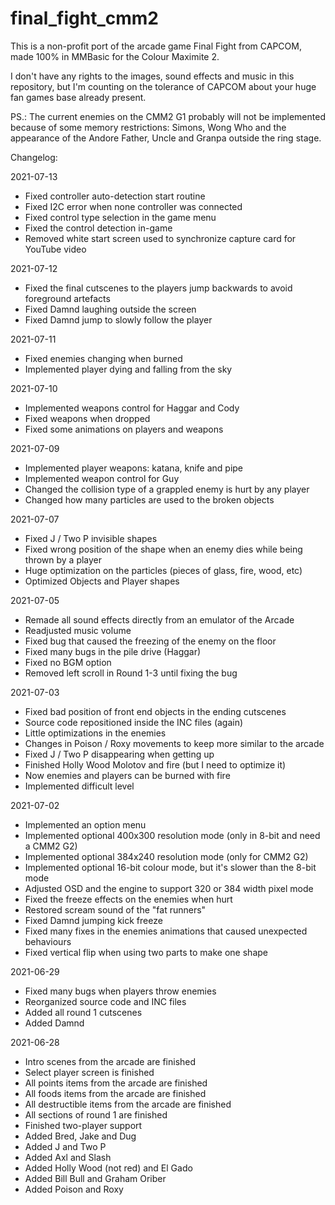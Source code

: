 # final_fight_cmm2

This is a non-profit port of the arcade game Final Fight from CAPCOM, made 100% in MMBasic for the Colour Maximite 2.

I don't have any rights to the images, sound effects and music in this repository, but I'm counting on the tolerance of CAPCOM about your huge fan games base already present.

PS.: The current enemies on the CMM2 G1 probably will not be implemented because of some memory restrictions: Simons, Wong Who and the appearance of the Andore Father, Uncle and Granpa outside the ring stage.

Changelog:

2021-07-13
- Fixed controller auto-detection start routine
- Fixed I2C error when none controller was connected
- Fixed control type selection in the game menu
- Fixed the control detection in-game
- Removed white start screen used to synchronize capture card for YouTube video

2021-07-12
- Fixed the final cutscenes to the players jump backwards to avoid foreground artefacts
- Fixed Damnd laughing outside the screen
- Fixed Damnd jump to slowly follow the player

2021-07-11
- Fixed enemies changing when burned
- Implemented player dying and falling from the sky

2021-07-10
- Implemented weapons control for Haggar and Cody
- Fixed weapons when dropped
- Fixed some animations on players and weapons

2021-07-09
- Implemented player weapons: katana, knife and pipe
- Implemented weapon control for Guy
- Changed the collision type of a grappled enemy is hurt by any player
- Changed how many particles are used to the broken objects

2021-07-07
- Fixed J / Two P invisible shapes
- Fixed wrong position of the shape when an enemy dies while being thrown by a player
- Huge optimization on the particles (pieces of glass, fire, wood, etc)
- Optimized Objects and Player shapes

2021-07-05
- Remade all sound effects directly from an emulator of the Arcade
- Readjusted music volume
- Fixed bug that caused the freezing of the enemy on the floor
- Fixed many bugs in the pile drive (Haggar)
- Fixed no BGM option
- Removed left scroll in Round 1-3 until fixing the bug

2021-07-03
- Fixed bad position of front end objects in the ending cutscenes
- Source code repositioned inside the INC files (again)
- Little optimizations in the enemies
- Changes in Poison / Roxy movements to keep more similar to the arcade
- Fixed J / Two P disappearing when getting up
- Finished Holly Wood Molotov and fire (but I need to optimize it)
- Now enemies and players can be burned with fire
- Implemented difficult level

2021-07-02
- Implemented an option menu
- Implemented optional 400x300 resolution mode (only in 8-bit and need a CMM2 G2)
- Implemented optional 384x240 resolution mode (only for CMM2 G2)
- Implemented optional 16-bit colour mode, but it's slower than the 8-bit mode
- Adjusted OSD and the engine to support 320 or 384 width pixel mode
- Fixed the freeze effects on the enemies when hurt
- Restored scream sound of the "fat runners"
- Fixed Damnd jumping kick freeze
- Fixed many fixes in the enemies animations that caused unexpected behaviours
- Fixed vertical flip when using two parts to make one shape

2021-06-29
- Fixed many bugs when players throw enemies
- Reorganized source code and INC files
- Added all round 1 cutscenes
- Added Damnd

2021-06-28
- Intro scenes from the arcade are finished
- Select player screen is finished
- All points items from the arcade are finished
- All foods items from the arcade are finished
- All destructible items from the arcade are finished
- All sections of round 1 are finished
- Finished two-player support
- Added Bred, Jake and Dug
- Added J and Two P
- Added Axl and Slash
- Added Holly Wood (not red) and El Gado 
- Added Bill Bull and Graham Oriber
- Added Poison and Roxy